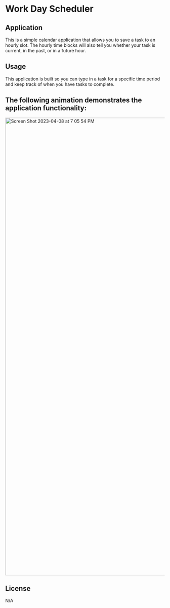 # Work Day Scheduler

## Application

This is a simple calendar application that allows you to save a task to an hourly slot. The hourly time blocks will also tell you whether your task is current, in the past, or in a future hour. 

## Usage
This application is built so you can type in a task for a specific time period and keep track of when you have tasks to complete.

## The following animation demonstrates the application functionality:

<img width="1440" alt="Screen Shot 2023-04-08 at 7 05 54 PM" src="https://user-images.githubusercontent.com/124208861/230747681-0167e584-4eff-413a-b59a-8d1311530159.png">

## License
N/A

